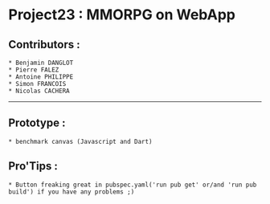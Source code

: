Project23 : MMORPG on WebApp
============================

## Contributors :
	* Benjamin DANGLOT
	* Pierre FALEZ
	* Antoine PHILIPPE
	* Simon FRANCOIS
	* Nicolas CACHERA
	
* * *

## Prototype : 
	* benchmark canvas (Javascript and Dart)
	
## Pro'Tips :
	* Button freaking great in pubspec.yaml('run pub get' or/and 'run pub build') if you have any problems ;)